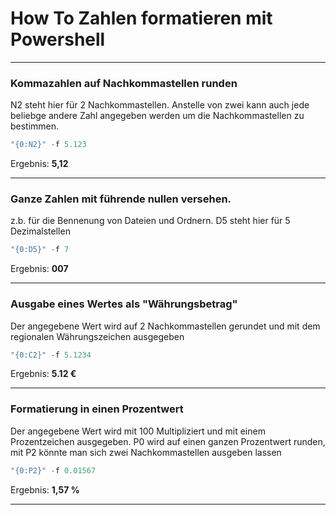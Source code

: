 # How To Zahlen formatieren mit Powershell

---

### Kommazahlen auf Nachkommastellen runden
N2 steht hier für 2 Nachkommastellen. Anstelle von zwei kann auch jede beliebge andere Zahl angegeben werden um die Nachkommastellen zu bestimmen.
```powershell
"{0:N2}" -f 5.123
```
Ergebnis: **5,12**

---

### Ganze Zahlen mit führende nullen versehen.
z.b. für die Bennenung von Dateien und Ordnern. D5 steht hier für 5 Dezimalstellen
```powershell
"{0:D5}" -f 7
```
Ergebnis: **007**

---

### Ausgabe eines Wertes als "Währungsbetrag"
Der angegebene Wert wird auf 2 Nachkommastellen gerundet und mit dem regionalen Währungszeichen ausgegeben 
```powershell
"{0:C2}" -f 5.1234
```
Ergebnis: **5.12 €**

---

### Formatierung in einen Prozentwert
Der angegebene Wert wird mit 100 Multipliziert und mit einem Prozentzeichen ausgegeben. P0 wird auf einen ganzen Prozentwert runden, mit P2 könnte man sich zwei Nachkommastellen ausgeben lassen
```powershell
"{0:P2}" -f 0.01567
```
Ergebnis: **1,57 %**

--- 